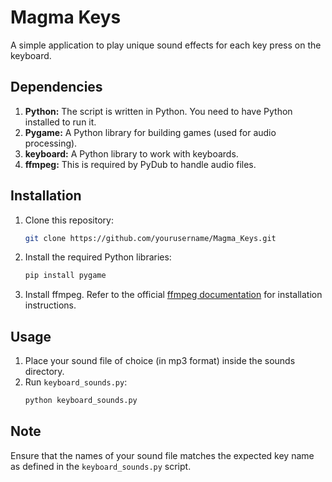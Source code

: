 # Magma Keys

A simple application to play unique sound effects for each key press on the keyboard.

## Dependencies

1. **Python:** The script is written in Python. You need to have Python installed to run it.
2. **Pygame:** A Python library for building games (used for audio processing).
3. **keyboard:** A Python library to work with keyboards.
4. **ffmpeg:** This is required by PyDub to handle audio files.

## Installation

1. Clone this repository:
   ```bash
   git clone https://github.com/yourusername/Magma_Keys.git
   
2. Install the required Python libraries:
   ```bash
   pip install pygame
   
3. Install ffmpeg. Refer to the official [ffmpeg documentation](https://ffmpeg.org/download.html) for installation instructions.

## Usage

1. Place your sound file of choice (in mp3 format) inside the sounds directory.
2. Run `keyboard_sounds.py`:
   ```bash
   python keyboard_sounds.py

## Note
Ensure that the names of your sound file matches the expected key name as defined in the `keyboard_sounds.py` script.
